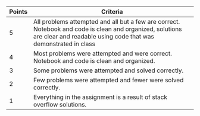 | Points | Criteria |
| ----- | ----- |
| 5 | All problems attempted and all but a few are correct.  Notebook and code is clean and organized, solutions are clear and readable using code that was demonstrated in class |
| 4 | Most problems were attempted and were correct.  Notebook and code is clean and organized. |
| 3 | Some problems were attempted and solved correctly.  |
| 2 | Few problems were attempted and fewer were solved correctly. |
| 1 | Everything in the assignment is a result of stack overflow solutions. |